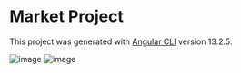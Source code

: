 # Market Project 

This project was generated with [Angular CLI](https://github.com/angular/angular-cli) version 13.2.5.

![image](https://user-images.githubusercontent.com/79943989/188286677-21164e91-f1b4-49e2-aca1-42674d18962d.png)
![image](https://user-images.githubusercontent.com/79943989/188286714-c36e3b6c-4e65-49d8-aa5d-234b39b54ee3.png)
